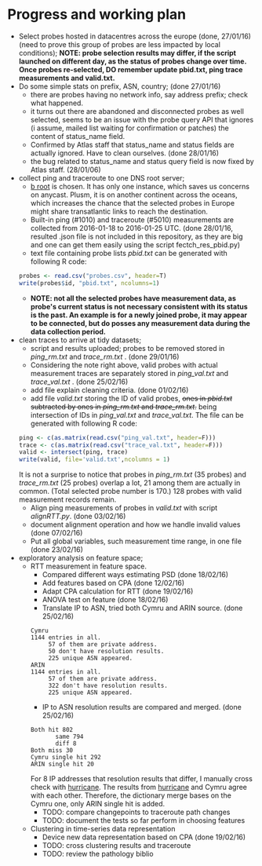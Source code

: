 # Progress and working plan
- Select probes hosted in datacentres across the europe (done, 27/01/16) (need to prove this group of probes are less impacted by local conditions);
**NOTE: probe selection results may differ, if the script launched on different day, as the status of probes change over time. Once probes re-selected, DO remember update pbid.txt, ping trace measurements and valid.txt.**
- Do some simple stats on prefix, ASN, country; (done 27/01/16)
  - there are probes having no network info, say address prefix; check what happened.
  - it turns out there are abandoned and disconnected probes as well selected, seems to be an issue with the probe query API that ignores (i assume, mailed list waiting for confirmation or patches) the content of status_name field.
  - Confirmed by Atlas staff that status_name and status fields are actually ignored. Have to clean ourselves. (done 28/01/16)
  - the bug related to status_name and status query field is now fixed by Atlas staff. (28/01/06)
- collect ping and traceroute to one DNS root server;
  - [b root](http://b.root-servers.org/) is chosen. It has only one instance, which saves us concerns on anycast.
  Plusm, it is on another continent across the oceans,
  which increases the chance that the selected probes in Europe might share transatlantic links to reach the destination.  
  - Built-in ping (\#1010) and traceroute (\#5010) measurements are collected from 2016-01-18 to 2016-01-25 UTC. (done 28/01/16, resulted .json file is not included in this repository, as they are big and one can get them easily using the script fectch_res_pbid.py)
  - text file containing probe lists *pbid.txt* can be generated with following R code:
  ```R
  probes <- read.csv("probes.csv", header=T)
  write(probes$id, "pbid.txt", ncolumns=1)
  ```
  - **NOTE: not all the selected probes have measurement data, as probe's current status is not
  necessary consistent with its status is the past. An example is for a newly joined probe, it
  may appear to be connected, but do posses any measurement data during the data collection period.**
- clean traces to arrive at tidy datasets;
  - script and results uploaded; probes to be removed stored in *ping_rm.txt* and *trace_rm.txt* . (done 29/01/16)
  - Considering the note right above, valid probes with actual measurement traces are separately stored in *ping_val.txt* and *trace_val.txt* . (done 25/02/16)
  - add file explain cleaning criteria. (done 01/02/16)
  - add file *valid.txt* storing the ID of valid probes,
  ~~ones in *pbid.txt* subtracted by ones in *ping_rm.txt*  and *trace_rm.txt*.~~
  being intersection of IDs in *ping_val.txt* and *trace_val.txt*.
  The file can be generated with following R code:
  ```R
  ping <- c(as.matrix(read.csv("ping_val.txt", header=F)))
  trace <- c(as.matrix(read.csv("trace_val.txt", header=F)))
  valid <- intersect(ping, trace)
  write(valid, file='valid.txt',ncolumns = 1)
  ```
  It is not a surprise to notice that probes in *ping_rm.txt* (35 probes) and *trace_rm.txt* (25 probes) overlap a lot,
  21 among them are actually in common. (Total selected probe number is 170.)
  128 probes with valid measurement records remain.
  - Align ping measurements of probes in *valid.txt* with script *alignRTT.py*. (done 03/02/16)
  - document alignment operation and how we handle invalid values (done 07/02/16)
  - Put all global variables, such measurement time range, in one file (done 23/02/16)
- exploratory analysis on feature space;
  - RTT measurement in feature space.
      - Compared different ways estimating PSD (done 18/02/16)
      - Add features based on CPA (done 12/02/16)
      - Adapt CPA calculation for RTT (done 19/02/16)
      - ANOVA test on feature (done 18/02/16)
      - Translate IP to ASN, tried both Cymru and ARIN source. (done 25/02/16)
      ```
      Cymru
      1144 entries in all.
           57 of them are private address.
           50 don't have resolution results.
           225 unique ASN appeared.
      ARIN
      1144 entries in all.
           57 of them are private address.
           322 don't have resolution results.
           225 unique ASN appeared.
      ```
      - IP to ASN resolution results are compared and merged. (done 25/02/16)
      ```
      Both hit 802
	         same 794
	         diff 8
      Both miss 30
      Cymru single hit 292
      ARIN single hit 20
      ```
      For 8 IP addresses that resolution results that differ, I manually cross check with [hurricane](http://bgp.he.net/ip).
      The results from [hurricane](http://bgp.he.net/ip) and Cymru agree with each other.
      Therefore, the dictionary merge bases on the Cymru one, only ARIN single hit is added.
      - TODO: compare changepoints to traceroute path changes
      - TODO: document the tests so far perform in choosing features
  - Clustering in time-series data representation
      - Device new data representation based on CPA (done 19/02/16)
      - TODO: cross clustering results and traceroute
      - TODO: review the pathology biblio
